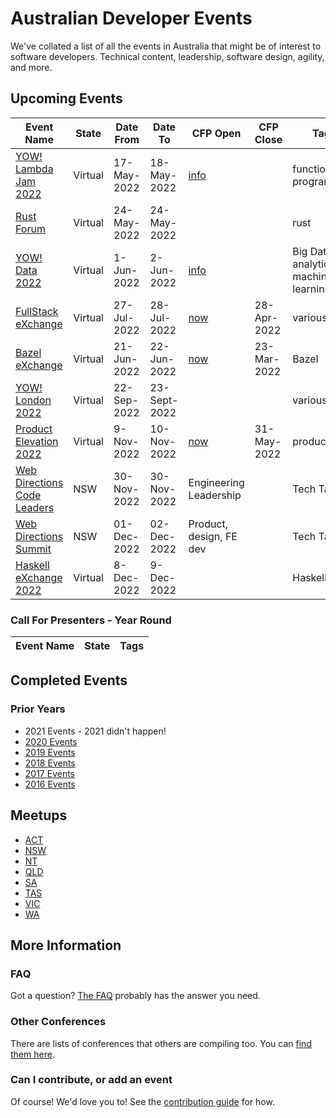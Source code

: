 
# Australian Developer Events

We've collated a list of all the events in Australia that might be of interest to software developers. Technical content, leadership, software design, agility, and more.

## Upcoming Events

| Event Name | State | Date From | Date To | CFP Open | CFP Close | Tags |
| ---------- | ----- | --------- | ------- | -------- | --------- | ---- |
| [YOW! Lambda Jam 2022](https://skillsmatter.com/conferences/13660-yow-lambdajam-2022) | Virtual | 17-May-2022 | 18-May-2022 | [info](https://skillsmatter.com/conferences/13660-yow-lambdajam-2022#get_involved) | | functional programming|
| [Rust Forum](https://skillsmatter.com/conferences/13771-rust-forum) | Virtual | 24-May-2022 | 24-May-2022 |  | | rust|
| [YOW! Data 2022](https://skillsmatter.com/conferences/13659-yow-data-2022) | Virtual | 1-Jun-2022 | 2-Jun-2022 | [info](https://skillsmatter.com/conferences/13659-yow-data-2022#get_involved) | | Big Data, analytics, machine learning|
| [FullStack eXchange](https://skillsmatter.com/conferences/13727-fullstack-exchange-online) | Virtual | 27-Jul-2022 | 28-Jul-2022 | [now](https://skillsmatter.com/conferences/13727-fullstack-exchange-online#get_involved) | 28-Apr-2022| various|
| [Bazel eXchange](https://skillsmatter.com/conferences/13682-bazel-exchange) | Virtual | 21-Jun-2022 | 22-Jun-2022 | [now](https://skillsmatter.com/conferences/13682-bazel-exchange#get_involved) | 23-Mar-2022| Bazel|
| [YOW! London 2022](https://skillsmatter.com/conferences/13691-yow-london-online) | Virtual | 22-Sep-2022 | 23-Sept-2022 |  | | various|
| [Product Elevation 2022](https://skillsmatter.com/conferences/13681-product-elevation-2022) | Virtual | 9-Nov-2022 | 10-Nov-2022 | [now](https://skillsmatter.com/conferences/13681-product-elevation-2022#get_involved) | 31-May-2022 | product, UX|
| [Web Directions Code Leaders](https://webdirections.org/leaders) | NSW | 30-Nov-2022 | 30-Nov-2022 | Engineering Leadership|| Tech Talks |
| [Web Directions Summit](https://webdirections.org/summit) | NSW | 01-Dec-2022 | 02-Dec-2022 | Product, design, FE dev|| Tech Talks |
| [Haskell eXchange 2022](https://skillsmatter.com/conferences/13688-haskell-exchange-2022) | Virtual | 8-Dec-2022 | 9-Dec-2022 |  |  | Haskell|

### Call For Presenters - Year Round

| Event Name | State | Tags |
| ---------- | ----- | ---- |

## Completed Events

### Prior Years

* 2021 Events - 2021 didn't happen!
* [2020 Events](Events/2020.md)
* [2019 Events](Events/2019.md)
* [2018 Events](Events/2018.md)
* [2017 Events](Events/2017.md)
* [2016 Events](Events/2016.md)

## Meetups

* [ACT](Meetups/ACT.md)
* [NSW](Meetups/NSW.md)
* [NT](Meetups/NT.md)
* [QLD](Meetups/QLD.md)
* [SA](Meetups/SA.md)
* [TAS](Meetups/TAS.md)
* [VIC](Meetups/VIC.md)
* [WA](Meetups/WA.md)

## More Information

### FAQ

Got a question? [The FAQ](Info/FAQ.md) probably has the answer you need.

### Other Conferences

There are lists of conferences that others are compiling too. You can [find them here](Events/OTHER.md).

### Can I contribute, or add an event

Of course! We'd love you to! See the [contribution guide](Info/CONTRIBUTING.md) for how.

